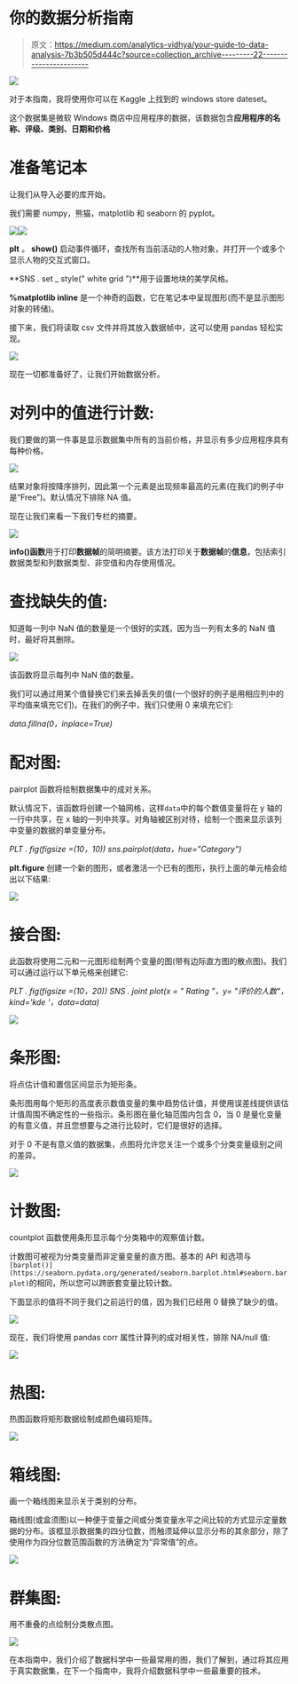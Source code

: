 # 你的数据分析指南

> 原文：<https://medium.com/analytics-vidhya/your-guide-to-data-analysis-7b3b505d444c?source=collection_archive---------22----------------------->

![](img/b595260271914c617a3322bf8be2a6cf.png)

对于本指南，我将使用你可以在 Kaggle 上找到的 windows store dateset。

这个数据集是微软 Windows 商店中应用程序的数据，该数据包含**应用程序的名称、评级、类别、日期和价格**

# 准备笔记本

让我们从导入必要的库开始。

我们需要 numpy，熊猫，matplotlib 和 seaborn 的 pyplot。

![](img/0598e28e8b8c825d368b7f872bfe52be.png)![](img/9c00e01f382d870ff2141444ce295517.png)

**plt** 。 **show()** 启动事件循环，查找所有当前活动的人物对象，并打开一个或多个显示人物的交互式窗口。

**SNS . set _ style(" white grid ")**用于设置地块的美学风格。

**%matplotlib inline** 是一个神奇的函数，它在笔记本中呈现图形(而不是显示图形对象的转储)。

接下来，我们将读取 csv 文件并将其放入数据帧中，这可以使用 pandas 轻松实现。

![](img/07bb3efca8fe7f9250a177400fec2ce8.png)

现在一切都准备好了，让我们开始数据分析。

# 对列中的值进行计数:

我们要做的第一件事是显示数据集中所有的当前价格，并显示有多少应用程序具有每种价格。

![](img/b12aab54019d01733546025fd14df535.png)

结果对象将按降序排列，因此第一个元素是出现频率最高的元素(在我们的例子中是“Free”)。默认情况下排除 NA 值。

现在让我们来看一下我们专栏的摘要。

![](img/83a32e7651e03d7cc05d09e0c468710f.png)

**info()函数**用于打印**数据帧**的简明摘要。该方法打印关于**数据帧**的**信息**，包括索引数据类型和列数据类型、非空值和内存使用情况。

# 查找缺失的值:

知道每一列中 NaN 值的数量是一个很好的实践，因为当一列有太多的 NaN 值时，最好将其删除。

![](img/58d5dfdce83b9838a9c554c88894806b.png)

该函数将显示每列中 NaN 值的数量。

我们可以通过用某个值替换它们来去掉丢失的值(一个很好的例子是用相应列中的平均值来填充它们)。在我们的例子中，我们只使用 0 来填充它们:

*data.fillna(0，inplace=True)*

# 配对图:

pairplot 函数将绘制数据集中的成对关系。

默认情况下，该函数将创建一个轴网格，这样`data`中的每个数值变量将在 y 轴的一行中共享，在 x 轴的一列中共享。对角轴被区别对待，绘制一个图来显示该列中变量的数据的单变量分布。

*PLT . fig(figsize =(10，10))
sns.pairplot(data，hue="Category")*

**plt.figure** 创建一个新的图形，或者激活一个已有的图形，执行上面的单元格会给出以下结果:

![](img/c238712d3bf6d739a9e7356248d1232f.png)

# 接合图:

此函数将使用二元和一元图形绘制两个变量的图(带有边际直方图的散点图)。我们可以通过运行以下单元格来创建它:

*PLT . fig(figsize =(10，20))
SNS . joint plot(x = " Rating "，y= "评价的人数"，kind='kde '，data=data)*

![](img/1a08dab768e4e415cc750acabd3710c2.png)

# 条形图:

将点估计值和置信区间显示为矩形条。

条形图用每个矩形的高度表示数值变量的集中趋势估计值，并使用误差线提供该估计值周围不确定性的一些指示。条形图在量化轴范围内包含 0，当 0 是量化变量的有意义值，并且您想要与之进行比较时，它们是很好的选择。

对于 0 不是有意义值的数据集，点图将允许您关注一个或多个分类变量级别之间的差异。

![](img/2b496a750ec2858cf22c6d38217ce4dd.png)

# 计数图:

countplot 函数使用条形显示每个分类箱中的观察值计数。

计数图可被视为分类变量而非定量变量的直方图。基本的 API 和选项与`[barplot()](https://seaborn.pydata.org/generated/seaborn.barplot.html#seaborn.barplot)`的相同，所以您可以跨嵌套变量比较计数。

下面显示的值将不同于我们之前运行的值，因为我们已经用 0 替换了缺少的值。

![](img/c64d38c5e18eace47bc4a4f9c492dd94.png)

现在，我们将使用 pandas corr 属性计算列的成对相关性，排除 NA/null 值:

![](img/39e85d86474de04de236cb1441f431e7.png)

# 热图:

热图函数将矩形数据绘制成颜色编码矩阵。

![](img/f5a0c1e13c147042220cb60d9c246610.png)

# 箱线图:

画一个箱线图来显示关于类别的分布。

箱线图(或盒须图)以一种便于变量之间或分类变量水平之间比较的方式显示定量数据的分布。该框显示数据集的四分位数，而触须延伸以显示分布的其余部分，除了使用作为四分位数范围函数的方法确定为“异常值”的点。

![](img/c2d8c94ad80ddcec2289ad46e1e3f86a.png)

# 群集图:

用不重叠的点绘制分类散点图。

![](img/fddb00bbb4311b0a6f35530f862ca142.png)

在本指南中，我们介绍了数据科学中一些最常用的图，我们了解到，通过将其应用于真实数据集，在下一个指南中，我将介绍数据科学中一些最重要的技术。